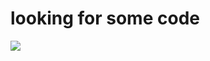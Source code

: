 <h1>looking for some code</h1>
<img src="https://upload.wikimedia.org/wikipedia/commons/thumb/a/a1/Flickr_-_europeanpeoplesparty_-_EPP_Summit_19_June_2008_%286%29.jpg/200px-Flickr_-_europeanpeoplesparty_-_EPP_Summit_19_June_2008_%286%29.jpg">
